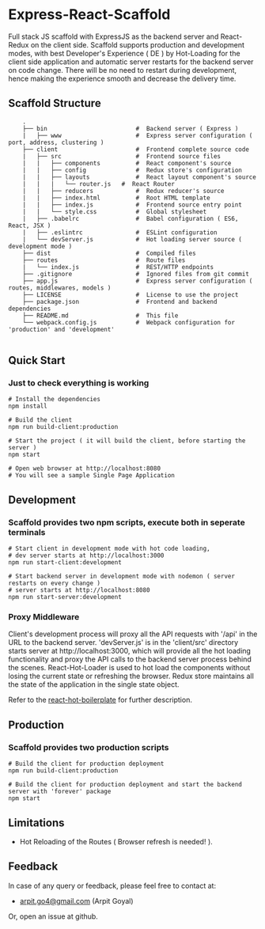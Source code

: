 
# Express-React-Scaffold
Full stack JS scaffold with ExpressJS as the backend server and React-Redux on the client side. Scaffold supports production and development modes, with best Developer's Experience ( DE ) by Hot-Loading for the client side application and automatic server restarts for the backend server on code change. There will be no need to restart during development, hence making the experience smooth and decrease the delivery time.

## Scaffold Structure 

```
	.
	├── bin                         #  Backend server ( Express )
	|   ├── www                     #  Express server configuration ( port, address, clustering )
	├── client                      #  Frontend complete source code                                
	|   ├── src                     #  Frontend source files
	|   |   ├── components          #  React component's source
	|   |   ├── config              #  Redux store's configuration
	|   |   ├── layouts             #  React layout component's source
	|   |   |   └── router.js 	#  React Router    
	|   |   ├── reducers            #  Redux reducer's source
	|   |   ├── index.html          #  Root HTML template
	|   |   ├── index.js            #  Frontend source entry point
	|   |   └── style.css           #  Global stylesheet
	|   ├── .babelrc                #  Babel configuration ( ES6, React, JSX )
	|   ├── .eslintrc               #  ESLint configuration
	|   └── devServer.js            #  Hot loading server source ( development mode )
	├── dist                        #  Compiled files     
	├── routes                      #  Route files
	|   └── index.js                #  REST/HTTP endpoints
	├── .gitignore                  #  Ignored files from git commit
	├── app.js                      #  Express server configuration ( routes, middlewares, models )
	├── LICENSE                     #  License to use the project
	├── package.json                #  Frontend and backend dependencies
	├── README.md                   #  This file
	└── webpack.config.js           #  Webpack configuration for 'production' and 'development' 
 
```

## Quick Start
### Just to check everything is working
```
# Install the dependencies
npm install

# Build the client 
npm run build-client:production

# Start the project ( it will build the client, before starting the server )
npm start

# Open web browser at http://localhost:8080
# You will see a sample Single Page Application
```

## Development
### Scaffold provides two npm scripts, execute both in seperate terminals
```	
# Start client in development mode with hot code loading,
# dev server starts at http://localhost:3000
npm run start-client:development

# Start backend server in development mode with nodemon ( server restarts on every change )
# server starts at http://localhost:8080
npm run start-server:development
```

### Proxy Middleware
Client's development process will proxy all the API requests with '/api' in the URL to the backend server. 'devServer.js' is in the 'client/src' directory starts server at http://localhost:3000, which will provide all the hot loading functionality and proxy the API calls to the backend server process behind the scenes.
React-Hot-Loader is used to hot load the components without losing the current state or refreshing the browser. Redux store maintains all the state of the application in the single state object.

Refer to the [react-hot-boilerplate](https://github.com/gaearon/react-hot-boilerplate) for further description.
## Production
### Scaffold provides two production scripts
```
# Build the client for production deployment
npm run build-client:production

# Build the client for production deployment and start the backend server with 'forever' package
npm start 
```

## Limitations
* Hot Reloading of the Routes ( Browser refresh is needed! ).

## Feedback
In case of any query or feedback, please feel free to contact at:
* arpit.go4@gmail.com (Arpit Goyal)

Or, open an issue at github.

